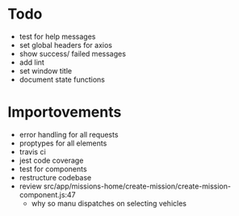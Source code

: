 # Todo
- test for help messages
- set global headers for axios
- show success/ failed messages
- add lint
- set window title
- document state functions

# Importovements
- error handling for all requests
- proptypes for all elements
- travis ci
- jest code coverage
- test for components
- restructure codebase
- review src/app/missions-home/create-mission/create-mission-component.js:47
  - why so manu dispatches on selecting vehicles
